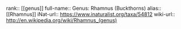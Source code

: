 

rank:: [[genus]]
full-name:: Genus: Rhamnus (Buckthorns)
alias:: [[Rhamnus]]
iNat-url:: https://www.inaturalist.org/taxa/54812
wiki-url:: http://en.wikipedia.org/wiki/Rhamnus_(genus)